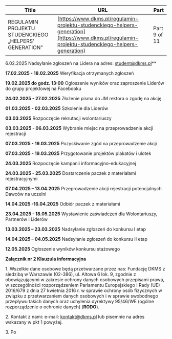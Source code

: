 | **Title**       | **URL**           | **Part**              |
|-----------------|-------------------|-----------------------|
| REGULAMIN PROJEKTU STUDENCKIEGO „HELPERS’ GENERATION”         | [https://www.dkms.pl/regulamin-projektu-studenckiego-helpers-generation](https://www.dkms.pl/regulamin-projektu-studenckiego-helpers-generation)    | Part 9 of 11          |

6\.02\.2025 Nadsyłanie zgłoszeń na Lidera na adres: student@dkms.pl**


**17\.02\.2025 \- 18\.02\.2025** Weryfikacja otrzymanych zgłoszeń


**19\.02\.2025 do godz. 13:00** Ogłoszenie wyników oraz zaproszenie Liderów do grupy projektowej na Facebooku


**24\.02\.2025 \- 27\.02\.2025** Złożenie pisma do JM rektora o zgodę na akcję


**01\.03\.2025 \- 02\.03\.2025** Szkolenie dla Liderów 


**03\.03\.2025** Rozpoczęcie rekrutacji wolontariuszy


**03\.03\.2025 \- 06\.03\.2025** Wybranie miejsc na przeprowadzenie akcji rejestracji


**07\.03\.2025 \- 19\.03\.2025** Pozyskiwanie zgód na przeprowadzenie akcji


**07\.03\.2025 \- 19\.03\.2025** Przygotowanie projektów plakatów i ulotek


**24\.03\.2025** Rozpoczęcie kampanii informacyjno\-edukacyjnej


**24\.03\.2025 \- 25\.03\.2025** Dostarczenie paczek z materiałami rejestracyjnymi


**07\.04\.2025 – 13\.04\.2025** Przeprowadzenie akcji rejestracji potencjalnych Dawców na uczelni


**14\.04\.2025 \-16\.04\.2025** Odbiór paczek z materiałami


**23\.04\.2025 \- 18\.05\.2025** Wystawienie zaświadczeń dla Wolontariuszy, Partnerów i Liderów


**13\.03\.2025 – 23\.03\.2025** Nadsyłanie zgłoszeń do konkursu I etap


**14\.04\.2025 – 04\.05\.2025** Nadsyłanie zgłoszeń do konkursu II etap


**12\.05\.2025** Ogłoszenie wyników konkursu stażowego 


**Załącznik nr 2 Klauzula informacyjna**


1\. Wszelkie dane osobowe będą przetwarzane przez nas: Fundację DKMS z siedzibą w Warszawie (02\-386\), ul. Altowa 6 lok. 9, zgodnie z obowiązującymi w zakresie ochrony danych osobowych przepisami prawa, w szczególności rozporządzeniem Parlamentu Europejskiego i Rady (UE) 2016/679 z dnia 27 kwietnia 2016 r. w sprawie ochrony osób fizycznych w związku z przetwarzaniem danych osobowych i w sprawie swobodnego przepływu takich danych oraz uchylenia dyrektywy 95/46/WE (ogólne rozporządzenie o ochronie danych) (**RODO**).


2\. Kontakt z nami: e\-mail: [kontakt@dkms.pl](mailto:kontakt@dkms.pl) lub pisemnie na adres wskazany w pkt 1 powyżej.


3\. Po